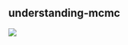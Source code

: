 ## understanding-mcmc

![](/Users/adamkurth/Documents/vscode/code/understanding-series/understanding-mcmc/em.gif)